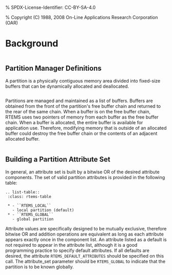 % SPDX-License-Identifier: CC-BY-SA-4.0

% Copyright (C) 1988, 2008 On-Line Applications Research Corporation (OAR)

# Background

```{index} partition, definition
```

## Partition Manager Definitions

A partition is a physically contiguous memory area divided into fixed-size
buffers that can be dynamically allocated and deallocated.

```{index} buffers, definition
```

Partitions are managed and maintained as a list of buffers. Buffers are
obtained from the front of the partition's free buffer chain and returned to
the rear of the same chain. When a buffer is on the free buffer chain, RTEMS
uses two pointers of memory from each buffer as the free buffer chain. When a
buffer is allocated, the entire buffer is available for application use.
Therefore, modifying memory that is outside of an allocated buffer could
destroy the free buffer chain or the contents of an adjacent allocated buffer.

```{index} partition attribute set, building
```

## Building a Partition Attribute Set

In general, an attribute set is built by a bitwise OR of the desired attribute
components. The set of valid partition attributes is provided in the following
table:

```{eval-rst}
.. list-table::
 :class: rtems-table

 * - ``RTEMS_LOCAL``
   - local partition (default)
 * - ``RTEMS_GLOBAL``
   - global partition
```

Attribute values are specifically designed to be mutually exclusive, therefore
bitwise OR and addition operations are equivalent as long as each attribute
appears exactly once in the component list. An attribute listed as a default
is not required to appear in the attribute list, although it is a good
programming practice to specify default attributes. If all defaults are
desired, the attribute `RTEMS_DEFAULT_ATTRIBUTES` should be specified on this
call. The attribute_set parameter should be `RTEMS_GLOBAL` to indicate that
the partition is to be known globally.
